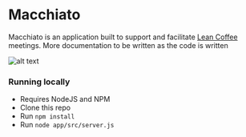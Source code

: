 # Macchiato
Macchiato is an application built to support and facilitate [Lean Coffee](http://leancoffee.org/) meetings. More documentation
to be written as the code is written

![alt text](https://travis-ci.org/thealah/macchiato.svg "Build Status")

### Running locally
- Requires NodeJS and NPM
- Clone this repo
- Run `npm install`
- Run `node app/src/server.js`
